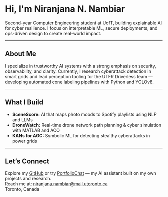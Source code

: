 # Hi, I'm Niranjana N. Nambiar  
Second-year Computer Engineering student at UofT, building explainable AI for cyber resilience. I focus on interpretable ML, secure deployments, and ops-driven design to create real-world impact.

---

## About Me  
I specialize in trustworthy AI systems with a strong emphasis on security, observability, and clarity. Currently, I research cyberattack detection in smart grids and lead perception tooling for the UTFR Driverless team — developing automated cone labeling pipelines with Python and YOLOv8.

---

## What I Build  
- **SceneScore:** AI that maps photo moods to Spotify playlists using NLP and LLMs  
- **DroneWatch:** Real-time drone network path planning & cyber simulation with MATLAB and ACO  
- **KANs for AGC:** Symbolic ML for detecting stealthy cyberattacks in power grids  


---

## Let’s Connect  
Explore my [GitHub](https://github.com/nirancodes) or try [PortfolioChat](#) — my AI assistant built on my own projects and research.  
Reach me at: niranjana.nambiar@mail.utoronto.ca  
Toronto, Canada  
